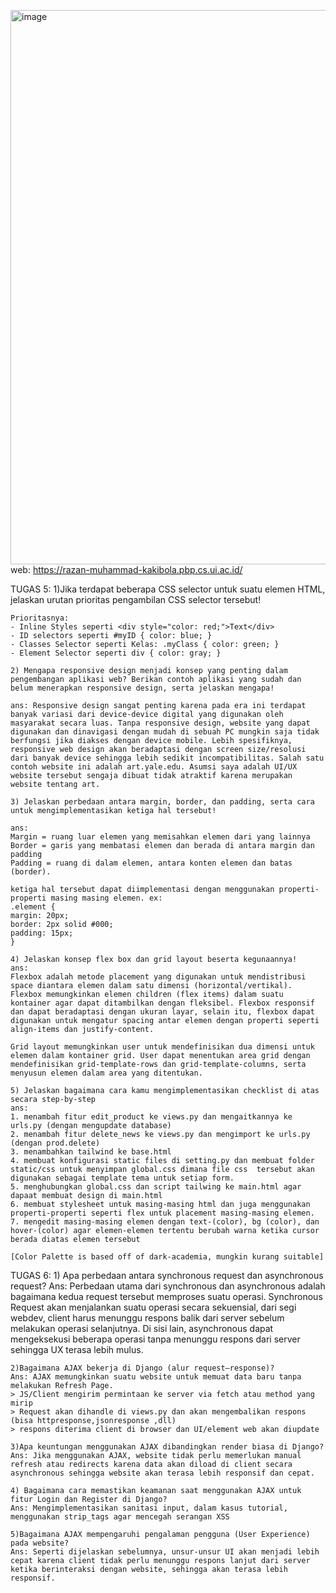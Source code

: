 <img width="1070" height="887" alt="image" src="https://github.com/user-attachments/assets/ce126fb8-5b86-4ec0-adbd-0434d22e6f78" />web: https://razan-muhammad-kakibola.pbp.cs.ui.ac.id/

<!-- TUGAS 1:

    1. Jelaskan bagaimana cara kamu mengimplementasikan checklist di atas secara step-by-step 
        1) Membuat repositori github bernama "kakibola" di lokal dan server github

        2) via Terminal, menjalankan 'python -m venv env' di folder tsb. agar project tsb memiliki instalasi python dan package lain yang terpisah/terisolasi (agar tidak memiliki konflik di satu project dengan project lain)

        3) menjalankan 'env\Scripts\activate' untuk mengaktivkan env

        4) menginstall dependencies sepert {django, gunicorn, whitenoise, psycopg2-binary, requests, urllib3, python-dotenv} dalam requirements.txt dan menjalankan pip install-r requirements.txt

        5) membuat Django Project dengan menjalankan 'django-admin startproject kaki_bola .' di terminal

        6) menambah 'PRODUCTION=False' di .env file. Line tersebut ditambahkan ketika melakukan testing/development agar dapat mendebug lebih mudah.

        7) membuat file .env.prod dengan isi:
        DB_NAME=<nama database>
        DB_HOST=<host database>
        DB_PORT=<port database>
        DB_USER=<username database>
        DB_PASSWORD=<password database>
        SCHEMA=tugas_individu
        PRODUCTION=True

        data diambil dari email yang dikirim di email UI. file ini digunakan untuk prod deployment di server

        8) di settings.py, menambahkan:
        `import os
        from dotenv import load_dotenv
        load_dotenv()`
        agar environment variables dapat diload 

        9) di file yang sama, menambahkan '["localhost", "127.0.0.1"]' di ALLOWED_HOSTS agar dapat mengakses aplikasi web melalui lokal host

        10) menambah:
        
        'if PRODUCTION:
            # Production: gunakan PostgreSQL dengan kredensial dari environment variables
            DATABASES = {
                'default': {
                    'ENGINE': 'django.db.backends.postgresql',
                    'NAME': os.getenv('DB_NAME'),
                    'USER': os.getenv('DB_USER'),
                    'PASSWORD': os.getenv('DB_PASSWORD'),
                    'HOST': os.getenv('DB_HOST'),
                    'PORT': os.getenv('DB_PORT'),
                    'OPTIONS': {
                        'options': f"-c search_path={os.getenv('SCHEMA', 'public')}"
                    }
                }
            }
        else:
            # Development: gunakan SQLite
            DATABASES = {
                'default': {
                    'ENGINE': 'django.db.backends.sqlite3',
                    'NAME': BASE_DIR / 'db.sqlite3',
                }
            }' di settings.py pada bagian DATABASES

        11) membuat migrasi dengan python makemigrations dan migrate

        12) membuat project baru di Pacil Web Service bernama kakibola dan mendeploy local project ke PWS melalui git remote add pws, git branch -M master (utk membuat branch origin) dan git push pws master agar perubahan lokal dapat dideploy.

        13) pada Tab environs, menambahkan text dari file .env.prod dari local project. 

        14) menambah url deployment PWS ke ALLOWED_HOSTS di settings.py local agar project tsb dapat diakses oleh PWS.

        15) Balik ke project local, membuat aplikasi dengan naman 'main' dengan menjalankan 'python manage.py startapp main' di Terminal

        16) mendaftarkan 'main' di INSTALLED_APPS pada settings.py

        17) membuat File .html baru di folder 'templates' dan menambahkan beberapa header yang dikaitkan dengan variable pada views.py (on that later)

        18) menambah atribut yang sesuai dengan deskripsi tugas di models.py (name, price, desc, thumbnail, category, is_featured) dengan datatype yang sesuai.

        19) mengulang tahapan migrasi dengan python makemigrations dan migrate.

        20) di views.py, menambah line 'from django.shortcuts import render' agar template html dapat di-render.

        21) membuat fungsi dengan parameter 'request' yang menerima permintaan http dan mengembalikan variabel-variabel yang sesuai di dalam dictionary yang tertera agar dapat digunakan oleh file html.

        22) [Routing] membuat file urls.py di folder 'main' sebagai konfigurasi routing aplikasi

        23) mengisi file tsb dengan:
        'from django.urls import path       (mendefinisikan pola url)
        from main.views import show_main    (memanggil fungsi dari step 21 saat url cocok)

        app_name = 'main'

        urlpatterns = [
            path('', show_main, name='show_main'),
        ]'

        24) di urls.py pada folder 'kaki_bola', menambah ', include' pada line 'from django.urls import path' 

        25) menambah 'path('', include('main.urls')),' ke dalam urlpatterns = [] untuk mengimport pola rute URL dari aplikasi main

        26) melakukan git push pws master untuk mengupdate versi deployment project ini

    2. Buatlah bagan yang berisi request client ke web aplikasi berbasis Django beserta responnya dan jelaskan pada bagan tersebut kaitan antara urls.py, views.py, models.py, dan berkas html.
    -> Terdapat file .drawio dan .svg bernama "BaganGambar" di repository ini dengan jawaban pertanyaan ini

    3. Jelaskan peran settings.py dalam proyek Django!
        settings.py berisi semua konfigurasi dari instalasi project Django agar project tsb dapat dijalankan sesuai dengan rencana. Mengatur hal-hal seperti INSTALLED_APPS (list daftar aplikasi yang diaktifkan), ALLOWED_HOSTS (daftar nama domain yang dapat mengakses/melayani project Django tsb), dan TEMPLATES (mengatur dimana Django dapat mencari .html file) 

    4. Bagaimana cara kerja migrasi database di Django?
        migrasi pada Djano bekerja seperti commit-push pada git.
        misalkan models.py telah diubah dan 'python manage.py makemigrations' dijalankan. Maka Django akan membandingkan versi models.py saat ini dengan iterasi sebelumnya. Jika ada, makan Django akan membuat file baru di folder 'migrations' (dalam project ini terdapat di main/migrations). Ketika 'python manage.py migrate' dijalankan, sama saja seperti 'push' pada git. Perubahan tsb. akan diterapkan ke dalam database.

    5. Menurut Anda, dari semua framework yang ada, mengapa framework Django dijadikan permulaan        pembelajaran pengembangan perangkat lunak?
        Utamanya karena berdasarkan Python dan developer tidak perlu berinteraksi dengan SQL secara langsung karena Django memiliki Object-Relational Mapper. Python juga dapat dikatakan lebih "beginner-friendly" daripada bahasa pemrograman lain karena memiliki dynamic typing (salah satu alasannya)

    6. Apakah ada feedback untuk asisten dosen tutorial 1 yang telah kamu kerjakan sebelumnya?
    Tidak ada, karena topik tutorial 1 masih dapat dimengerti dengan mudah dan masih belum terlalu kompleks. Tetapi, asisten dosen pada tutorial 0 sangat membantu ketika troubleshooting masalah (karena saya masih sangat baru terhadap Django) -->

<!-- TUGAS 3:
    1. Jelaskan mengapa kita memerlukan data delivery dalam pengimplementasian sebuah platform?

        Ans: Data Delivery merupakan proses pemindahan data dari satu tempat ke tempat lain. Tanpa data delivery, maka platform berbasis internet atau wireless communication tidak mungkin terjadi karena suatu device (client) perlu mengirim semacam data yang akan diproses oleh suatu server (dan vice versa). Dari segi development, suatu platform memiliki banyak komponen/modul. Data delivery diperlukan agar semua komponen dapat saling menerima/mengirim data yang penting untuk tujuan platform.

    2. Menurutmu, mana yang lebih baik antara XML dan JSON? Mengapa JSON lebih populer dibandingkan XML?

        Ans: Menurut saya JSON lebih baik karena lebih mudah dibaca (less clutter than XML) dan lebih efisien dalam syntax-nya. Ex:
        (JSON) name: "el moment"
        (XML) <field name = "name" type = "CharField">ElMomentos</field> 
        dari format, JSON lebih human readable, apalagi jika terdapat banyak attribut.

    3.  Jelaskan fungsi dari method is_valid() pada form Django dan mengapa kita membutuhkan method tersebut?

        Ans: is_valid() berfungsi sebagai validator data form. method tsb mengecek apakah tipe data sesuai dengan tujuan dan ketentuan khusus (seperti max_char_length), dan menyimpan error ke atribut .errors jika terdapat data yang tidak sesuai. Tanpa method tersebut, data kotor/yang tidak diinginkan dapat masuk ke dalam database platform.

    4. Mengapa kita membutuhkan csrf_token saat membuat form di Django? Apa yang dapat terjadi jika kita tidak menambahkan csrf_token pada form Django? Bagaimana hal tersebut dapat dimanfaatkan oleh penyerang?
W
        Ans: Kita membutuhkan csrf_token untuk mencegah serangan Cross-Site Request Forgery. Jika crsf_token tidak ditambahkan, maka form tidak dapat diproses (403 Forbidden (CSRF Verification Failed)). Penyerang dapat memanfaatkan vulnerability ini dengan membuat kode HTML yang malicious. Jika suatu User masuk ke website ini, sang penyerang dapat membuat korban melakukan aksi tertentu yang menguntungkan penyerang, seperti me-reset akun korban pada suatu website.

    5. Jelaskan bagaimana cara kamu mengimplementasikan checklist di atas secara step-by-step
    
        Ans:

        Prelim: di views.py menambah:
        from main.models import Product
        from main.forms import ProductForm
        from django.http import HttpResponse
        from django.core import serializers

        agar object object tertentu dapat digunakan oleh fungsi-fungsi di views.py.

        1) pada views.py, membuat fungsi show_xml dan show_json dengan parameter 'request'.  dan isi:
        prod_list = Product.objects.all()
        (xml/json)_data = serializers.serialize("(xml/json)", prod_list)
        return HttpResponse((xml/json)_data), content_type="application/(xml/json)")

        2) masih di views.py, membuat fungsi show_xml_by_id dan show_json_by_id dengan parameter 'request' dan 'pk = prod_id' dengan isi:
            try:
            prod_item = Product.objects.filter(pk=prod_id)
            (xml/json)_data = serializers.serialize("(xml/json)", prod_item)
            return HttpResponse((xml/json)_data, content_type="application/xml")
        except Product.DoesNotExist:
            return HttpResponse(status=404) --jika produk tidak ada, akan mengeluarkan error

        3) di main/urls.py pada urlpatterns, menambah:
        path('xml/', show_xml, name='show_xml'),
        path('json/', show_json, name='show_json'),
        path('xml/<str:prod_id>/', show_xml_by_id, name='show_xml_by_id'),
        path('json/<str:prod_id>/', show_json_by_id, name='show_json_by_id')

        agar fungsi-fungsi tersebut terjalan dan ditunjukkan ketika (url/xml/id product) dimasukkan ke address bar

        4) membuat file 'forms.py' di folder 'main'. dan mengimport ModelForm dari django.forms dan juga Product dari main.models. Membuat class bernama ProductForm dengan parameter ModelForm dan fields = ["name", "price", "category","description", "thumbnail", "is_featured"]. Fields ini digunakkan agar user/admin dapat memasukkan input ke dalam masing-masing kategori/field saat add_product.html ditunjukkan.

        5) Memodifikasi file 'main.html' dan menambahkan:
        <a href="{% url 'main:add_product' %}">
            <button>+ Add Product</button> --berfungsi sebagai tombol penambahan produk, ngeredirect ke fungsi/webpage add_product
        </a>

        <p><a href="{% url 'main:show_product' prod.id %}"><button>Details</button></a></p> --berfungsi sebagai tombol yang akan meredirect user ke detail produk

        6) Membuat folder 'templates' di root directory dan 'base.html' di dalamnya. .html file ini akan digunakan sebagai dasar dari exstensi webpage lain (seperti add_product dan show_product)

        7) Membuat file 'show_product.html' dan 'add_product.html' di 'main/templates' dan memodifikasinya agar dapat menampilkan nama, harga, deskripsi, dan thumbnail/gambar. Atau untuk kasus add_product, memodifikasinya agar dapat mengirim input. Kedua html ini mengextend dari file base.html.

        8) Menambah:
        path('add-product/', add_product, name = 'add_product' ),
        path('product/<str:id>/', show_product, name = 'show_product'),
        pada urls.py di urlpatterns agar webpage dapat meredirect ke kedua .html tersebut

        EXTRA NOTES:
        menambah CSRF Trusted Origins dengan url pws pada settings.py 
    
    6. Apakah ada feedback untuk asdos di tutorial 2 yang sudah kalian kerjakan?
        Ans: Tidak pada saat ini, asdos saya (Kak marco) sangat membantu ketika saya mengalami kesulitan (yg sepertinya berdasarkan masalah dari sisi schema di PWS) dan saya hanya mengharap bahwa work ethic tim asdos tetap terjaga

POSTMAN IMAGES:<img width="1056" height="954" alt="image" src="https://github.com/user-attachments/assets/c59bde6a-ec28-44d7-b7ea-cc00f7400721" />
<img width="1065" height="990" alt="image" src="https://github.com/user-attachments/assets/f56bc864-cfd6-45d4-9aad-0919b7f92b29" />
<img width="1033" height="646" alt="image" src="https://github.com/user-attachments/assets/5d527832-fad9-47b1-b001-1239ae7df0e1" />
<img width="1017" height="871" alt="image" src="https://github.com/user-attachments/assets/6ceaaed0-8d30-4395-93a2-0fd33a55f24b" />
 -->

<!-- 
TUGAS 4:
    1) Apa itu Django AuthenticationForm? Jelaskan juga kelebihan dan kekurangannya.

    Ans: Django AuthenticationForm adalah form bawaan dari Django yang digunakan untuk mengautentikasi user (login). Form ini menyediakan interface untuk memvalidasi kredensial pengguna via Username dan Password. Kelebihan utama dari form itu adalah ease-of-use dari penggunaanya. AuthenticationForm sudah memiliki beberapa method seperti is_valid() yang memudahkan validasi input dengan melakukannya secara otomatis tanpa mengimplementasi fungsi login secara manual. Tetapi, form tersebut dapat dibilang relatif sederhana dan hanya mendukung autentikasi berdasarkan Username/Password. Sistem autentikasi lain seperti 2-Factor Authentication akan memerlukan kerja yang lebih ekstensif.

    2) Apa perbedaan antara autentikasi dan otorisasi? Bagaiamana Django mengimplementasikan kedua konsep tersebut?

    Ans: Autentikasi adalah proses memverifikasi identitas User, sedangkan Otorisasi adalah proses menentukan apa yang diizinkan oleh User yang sudah diautentikasi. Django menyediakan AuthenticationForm untuk autentikasi dan menggunakan Cookies dan SessionID untuk menyimpan status login. Pada proyek ini, Django menggunakan decorator @login_required di views.py dimana hanya User yang sudah login/diautentikasi akan dapat mengakses webpage tsb. 

    3) Apa saja kelebihan dan kekurangan session dan cookies dalam konteks menyimpan state di aplikasi web?

    Ans: Session (Upside) =
    - Relatif lebih aman karena data disimpan di server sehingga informasi sensitif tidak dapat diakses langsung oleh Client. Hanya session ID saja yang dikirim ke Client. 

    - Session dapat menyimpan data yang besar tanpa restriksi ketat dan juga mampu menyimpan objek kompleks seperti JSON.

    Session (Downside)
    - Membebani Server karena harus menyimpan data untuk setiap pengguna yang menggunakan website. 
    - Non-Persistent; Akan hilang saat browser ditutup atau terjadi timeout, tidak cocok untuk penyimpanan jangka panjang.

    Cookies (Upside)
    - Dapat disimpan untuk jangka panjang via expiry date dan tidak akan hilang jika browser ditutup.
    - Tetap disimpan jika tidak terdapat koneksi internet. Website dapat dikonfigurasi agar ingat preferensi User.

    Cookies (Downside)
    - Keamanan relatif lebih rendah karena disimpan dalam bentuk plain-text tanpa enkripsi.
    - Memiliki restriksi 4kb size untuk data-datanya.

    4) Apakah penggunaan cookies aman secara default dalam pengembangan web, atau apakah ada risiko potensial yang harus diwaspadai? Bagaimana Django menangani hal tersebut?

    Ans: Cookies tidak aman secara default karena cookies dirancang untuk convenience. Cookies rentan oleh vektor serangan siber seperti serangan Cross-Site Request Forgery (CSRF) dimana cookies secara otomatis dikirim dengan setiap request ke domain yang sama, sehingga penyerang dapat melakukan aksi tanpa otorisasi atas nama User yang telah login. Django menangani hal tersebut dengan pengimplementasian CSRF Token via django.middleware.csrf.CsrfViewMiddleware yang otomatis aktif dalam setiap request. CSRF Token akan digenerate untuk setiap session dan Django akan memvalidasi token yang dikirim POST Requests. Jika token tidak valid, maka Django akan menolak request tsb.

    5) Jelaskan bagaimana cara kamu mengimplementasikan checklist di atas secara step-by-step (bukan hanya sekadar mengikuti tutorial).

    Ans:
        1. Mengimport UserCreationForm dan Messages pada views.py agar dapat membuat form registrasi user
        2. Membuat fungsi Register di views.py dengan UserCreationForm, memvalidasi input dengan is_valid() dan memastikan agar request yang dikirim bertipe POST agar tidak disimpan di URL (Request POST dilakukan jika informasi yang dikirim bersifat sensitif). Fungsi ini akan meredirect user ke webpage login dan ngerender register.html
        3. Pada templates/register.html, menambahkan: 
                <form method="POST">
            {% csrf_token %}
            <table>
            {{ form.as_table }}
            <tr>
                <td></td>
                <td><input type="submit" name="submit" value="Daftar" /></td>
            </tr>
            </table>
        </form>

        {% if messages %}
        <ul>
            {% for message in messages %}
            <li>{{ message }}</li>
            {% endfor %}
        </ul>
        {% endif %}
        </div>

        agar registrasi dapat dilihat oleh user dan diproses

        4. Pada urls.py, mengimpor fungsi register dari views.py dan menambahkan urlpatterns dengan path('register/', register, name='register'),

        5. Untuk login, mengimport AuthenticationForm, authenticate, dan login di views.py dan membuat fungsi login_user dengan parameter request dan menambahkan
        if request.method == 'POST':
        form = AuthenticationForm(data=request.POST)

      if form.is_valid():
            user = form.get_user()
            login(request, user)
            return redirect('main:show_main')

        else:
            form = AuthenticationForm(request)
        context = {'form': form}
        return render(request, 'login.html', context)

        6. Seperti registrasi, login.html perlu dibuat di templates dan memiliki konsep yang mirip. 
            <form method="POST" action="">
        {% csrf_token %}
        <table>
        {{ form.as_table }}
        <tr>
            <td></td>
            <td><input class="btn login_btn" type="submit" value="Login" /></td>
        </tr>
        </table>
    </form>

    {% if messages %}
    <ul>
        {% for message in messages %}
        <li>{{ message }}</li>
        {% endfor %}
    </ul>
    {% endif %} Don't have an account yet? --jika tidak ada akun
    <a href="{% url 'main:register' %}">Register Now</a>

    7. sama seperti registrasi, pada urls.py, login_user perlu diimpor dari views.py dan ditambahkan pada URLPatterns

    8. Untuk logout, membuat fungsi logout_user di views.py yang mengirim logout(request) dan akan meredirect ke loginpage. Membuat login.html di templates yang berisi tombol yang akan mengarah ke fungsi ini. Sama seperti registrasi dan login, logout_user juga perlu diimpor ke urls.py dan ditambahkan ke URLPatterns.

    9. menambah @login_required(login_url='/login') diatas fungsi show_main dan show_product dan juga mengimport login_required di views.py agar homepage dan product page memerlukan login agar dapat diakses.
    
    10. mengimport datetime, HttpResponseRedirect, dan reverse di views.py.

    11. Menambah user = form.get_user()
    login(request, user)
    response = HttpResponseRedirect(reverse("main:show_main"))
    response.set_cookie('last_login', str(datetime.datetime.now()))
    pada form.is_valid() di fungsi login_user dan last_login': request.COOKIES.get('last_login', 'Never') di context show_main. Cookies digunakan untuk mengetahui kapan user terakhir kali login.

    12. Pada logout_user, last_login akan didelete agar timer reset.

    13. Menambah kode <h5>Sesi terakhir login: {{ last_login }}</h5> di main.html untuk menampilkan waktu sejak last login. dan <h3>Username: {{name}}</h3> untuk menampilan username

    14. Pada models.py, import User dan di model Product, menambah user = models.ForeignKey(User, on_delete=models.CASCADE, null=True) agar masing-masing produk akan terasosiasi dengan suatu user. Jika sebelumnya tidak dibuat oleh user, maka akan tetap valid. Setelah itu, melakukan migrasi agar memfinalisasi perubahan pada models.py

    15. pada views.py Menambah form = ProductForm(request.POST or None) di add_product dan news_entry = form.save(commit = False)
        news_entry.user = request.user
        news_entry.save() dibawah entry is_valid().
    agaar setiap objek akan terhubung ke user penambah produk

    16. menambah:
    filter_type = request.GET.get("filter", "all")  # default 'all'

    if filter_type == "all":
        news_list = News.objects.all()
    else:
        news_list = News.objects.filter(user=request.user) //agar produk dapat difilter berdasarkan siapa yang menambah produk tersebut (user yang login atau orang lain)

    di showw_main() dan mengedit context 'name' menjadi request.user.username, (agar name = username di html file)

    17. Menambah:
    <a href="?filter=all">
    <button type="button">All Articles</button>
    </a>
    <a href="?filter=my">
        <button type="button">My Articles</button>
    </a> 

    agar user dapat melihat dan menggunakan filter tersebut di webpage. -->

TUGAS 5:
    1)Jika terdapat beberapa CSS selector untuk suatu elemen HTML, jelaskan urutan prioritas pengambilan CSS selector tersebut!
    
    Prioritasnya:
    - Inline Styles seperti <div style="color: red;">Text</div>
    - ID selectors seperti #myID { color: blue; }
    - Classes Selector seperti Kelas: .myClass { color: green; }
    - Element Selector seperti div { color: gray; }

    2) Mengapa responsive design menjadi konsep yang penting dalam pengembangan aplikasi web? Berikan contoh aplikasi yang sudah dan belum menerapkan responsive design, serta jelaskan mengapa!

    ans: Responsive design sangat penting karena pada era ini terdapat banyak variasi dari device-device digital yang digunakan oleh masyarakat secara luas. Tanpa responsive design, website yang dapat digunakan dan dinavigasi dengan mudah di sebuah PC mungkin saja tidak berfungsi jika diakses dengan device mobile. Lebih spesifiknya, responsive web design akan beradaptasi dengan screen size/resolusi dari banyak device sehingga lebih sedikit incompatibilitas. Salah satu contoh website ini adalah art.yale.edu. Asumsi saya adalah UI/UX website tersebut sengaja dibuat tidak atraktif karena merupakan website tentang art. 

    3) Jelaskan perbedaan antara margin, border, dan padding, serta cara untuk mengimplementasikan ketiga hal tersebut!

    ans: 
    Margin = ruang luar elemen yang memisahkan elemen dari yang lainnya
    Border = garis yang membatasi elemen dan berada di antara margin dan padding
    Padding = ruang di dalam elemen, antara konten elemen dan batas (border).

    ketiga hal tersebut dapat diimplementasi dengan menggunakan properti-properti masing masing elemen. ex:
    .element {
    margin: 20px;
    border: 2px solid #000;
    padding: 15px;
    }

    4) Jelaskan konsep flex box dan grid layout beserta kegunaannya!
    ans:
    Flexbox adalah metode placement yang digunakan untuk mendistribusi space diantara elemen dalam satu dimensi (horizontal/vertikal). Flexbox memungkinkan elemen children (flex items) dalam suatu kontainer agar dapat ditambilkan dengan fleksibel. Flexbox responsif dan dapat beradaptasi dengan ukuran layar, selain itu, flexbox dapat digunakan untuk mengatur spacing antar elemen dengan properti seperti align-items dan justify-content.

    Grid layout memungkinkan user untuk mendefinisikan dua dimensi untuk elemen dalam kontainer grid. User dapat menentukan area grid dengan mendefinisikan grid-template-rows dan grid-template-columns, serta menyusun elemen dalam area yang ditentukan.

    5) Jelaskan bagaimana cara kamu mengimplementasikan checklist di atas secara step-by-step
    ans:  
    1. menambah fitur edit_product ke views.py dan mengaitkannya ke urls.py (dengan mengupdate database)
    2. menambah fitur delete_news ke views.py dan mengimport ke urls.py (dengan prod.delete)
    3. menambahkan tailwind ke base.html 
    4. membuat konfigurasi static files di setting.py dan membuat folder static/css untuk menyimpan global.css dimana file css  tersebut akan digunakan sebagai template tema untuk setiap form.
    5. menghubungkan global.css dan script tailwing ke main.html agar dapaat membuat design di main.html
    6. membuat stylesheet untuk masing-masing html dan juga menggunakan properti-properti seperti flex untuk placement masing-masing elemen. 
    7. mengedit masing-masing elemen dengan text-(color), bg (color), dan hover-(color) agar elemen-elemen tertentu berubah warna ketika cursor berada diatas elemen tersebut
    
    [Color Palette is based off of dark-academia, mungkin kurang suitable]
 
TUGAS 6:
    1) Apa perbedaan antara synchronous request dan asynchronous request?
    Ans: Perbedaan utama dari synchronous dan asynchronous adalah bagaimana kedua request tersebut memproses suatu operasi. Synchronous Request akan menjalankan suatu operasi secara sekuensial, dari segi webdev, client harus menunggu respons balik dari server sebelum melakukan operasi selanjutnya. Di sisi lain, asynchronous dapat mengeksekusi beberapa operasi tanpa menunggu respons dari server sehingga UX terasa lebih mulus.

    2)Bagaimana AJAX bekerja di Django (alur request–response)?
    Ans: AJAX memungkinkan suatu website untuk memuat data baru tanpa melakukan Refresh Page. 
    > JS/Client mengirim permintaan ke server via fetch atau method yang mirip
    > Request akan dihandle di views.py dan akan mengembalikan respons (bisa httpresponse,jsonresponse ,dll)
    > respons diterima client di browser dan UI/element web akan diupdate

    3)Apa keuntungan menggunakan AJAX dibandingkan render biasa di Django?
    Ans: Jika menggunakan AJAX, website tidak perlu memerlukan manual refresh atau redirects karena data akan diload di client secara asynchronous sehingga website akan terasa lebih responsif dan cepat. 

    4) Bagaimana cara memastikan keamanan saat menggunakan AJAX untuk fitur Login dan Register di Django?
    Ans: Mengimplementasikan sanitasi input, dalam kasus tutorial, menggunakan strip_tags agar mencegah serangan XSS

    5)Bagaimana AJAX mempengaruhi pengalaman pengguna (User Experience) pada website?
    Ans: Seperti dijelaskan sebelumnya, unsur-unsur UI akan menjadi lebih cepat karena client tidak perlu menunggu respons lanjut dari server ketika berinteraksi dengan website, sehingga akan terasa lebih responsif.
